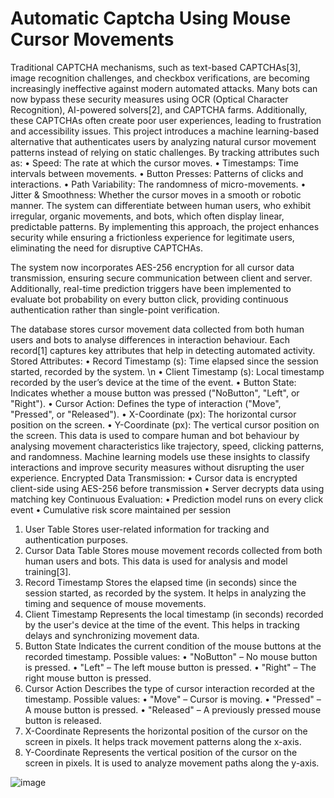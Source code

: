 # Automatic Captcha Using Mouse Cursor Movements

Traditional CAPTCHA mechanisms, such as text-based CAPTCHAs[3], image recognition challenges, and checkbox verifications, are becoming increasingly ineffective against modern automated attacks. Many bots can now bypass these security measures using OCR (Optical Character Recognition), AI-powered solvers[2], and CAPTCHA farms. Additionally, these CAPTCHAs often create poor user experiences, leading to frustration and accessibility issues.
This project introduces a machine learning-based alternative that authenticates users by analyzing natural cursor movement patterns instead of relying on static challenges. By tracking attributes such as:
•	Speed: The rate at which the cursor moves.
•	Timestamps: Time intervals between movements.
•	Button Presses: Patterns of clicks and interactions.
•	Path Variability: The randomness of micro-movements.
•	Jitter & Smoothness: Whether the cursor moves in a smooth or robotic manner.
The system can differentiate between human users, who exhibit irregular, organic movements, and bots, which often display linear, predictable patterns.
By implementing this approach, the project enhances security while ensuring a frictionless experience for legitimate users, eliminating the need for disruptive CAPTCHAs. 

The system now incorporates AES-256 encryption for all cursor data transmission, ensuring secure communication between client and server. Additionally, real-time prediction triggers have been implemented to evaluate bot probability on every button click, providing continuous authentication rather than single-point verification.

The database stores cursor movement data collected from both human users and bots to analyse differences in interaction behaviour. Each record[1] captures key attributes that help in detecting automated activity.
Stored Attributes:
•	Record Timestamp (s): Time elapsed since the session started, recorded by the system. \n
•	Client Timestamp (s): Local timestamp recorded by the user’s device at the time of the event.
•	Button State: Indicates whether a mouse button was pressed ("NoButton", "Left", or "Right").
•	Cursor Action: Defines the type of interaction ("Move", "Pressed", or "Released").
•	X-Coordinate (px): The horizontal cursor position on the screen.
•	Y-Coordinate (px): The vertical cursor position on the screen.
This data is used to compare human and bot behaviour by analysing movement characteristics like trajectory, speed, clicking patterns, and randomness. Machine learning models use these insights to classify interactions and improve security measures without disrupting the user experience.
Encrypted Data Transmission:
•	Cursor data is encrypted client-side using AES-256 before transmission
•	Server decrypts data using matching key
Continuous Evaluation:
•	Prediction model runs on every click event
•	Cumulative risk score maintained per session

1. User Table
Stores user-related information for tracking and authentication purposes.
2. Cursor Data Table
Stores mouse movement records collected from both human users and bots. This data is used for analysis and model training[3].
3. Record Timestamp
Stores the elapsed time (in seconds) since the session started, as recorded by the system. It helps in analyzing the timing and sequence of mouse movements.
4. Client Timestamp
Represents the local timestamp (in seconds) recorded by the user's device at the time of the event. This helps in tracking delays and synchronizing movement data.
5. Button State
Indicates the current condition of the mouse buttons at the recorded timestamp. Possible values:
•	"NoButton" – No mouse button is pressed.
•	"Left" – The left mouse button is pressed.
•	"Right" – The right mouse button is pressed.
6. Cursor Action
Describes the type of cursor interaction recorded at the timestamp. Possible values:
•	"Move" – Cursor is moving.
•	"Pressed" – A mouse button is pressed.
•	"Released" – A previously pressed mouse button is released.
7. X-Coordinate
Represents the horizontal position of the cursor on the screen in pixels. It helps track movement patterns along the x-axis.
8. Y-Coordinate
Represents the vertical position of the cursor on the screen in pixels. It is used to analyze movement paths along the y-axis.


![image](https://github.com/user-attachments/assets/88448f35-6e3c-4624-bdd0-3aed181be5f5)
